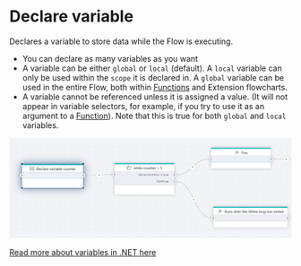 # Declare variable

Declares a variable to store data while the Flow is executing.

- You can declare as many variables as you want
- A variable can be either `global` or `local` (default). A `local` variable can only be used within the `scope` it is declared in. A `global` variable can be used in the entire Flow, both within [Functions](function.md) and Extension flowcharts.
- A variable cannot be referenced unless it is assigned a value. (It will not appear in variable selectors, for example, if you try to use it as an argument to a [Function](function.md)). Note that this is true for both `global` and `local` variables.


![image](../../../../images/flow/declare-variable.png)

[Read more about variables in .NET here](https://learn.microsoft.com/en-us/dotnet/csharp/language-reference/language-specification/variables)

